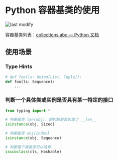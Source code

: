 Python 容器基类的使用
===
<!--START_SECTION:badge-->

![last modify](https://img.shields.io/static/v1?label=last%20modify&message=2025-07-08%2016%3A53%3A13&color=yellowgreen&style=flat-square)

<!--END_SECTION:badge-->

容器基类列表：[collections.abc — Python 文档](https://docs.python.org/zh-cn/3/library/collections.abc.html)


## 使用场景

### Type Hints

```python
# def foo(ls: Union[List, Tuple]):
def foo(ls: Sequence):
    ...
```

### 判断一个具体类或实例是否具有某一特定的接口

```python
from typing import *

# 判断能否 len(obj)，即判断是否实现了 __len__
isinstance(obj, Sized)

# 判断能否 obj[index]
isinstance(obj, Sequence)

# 判断某个类是否可以哈希
issubclass(cls, Hashable)
```
